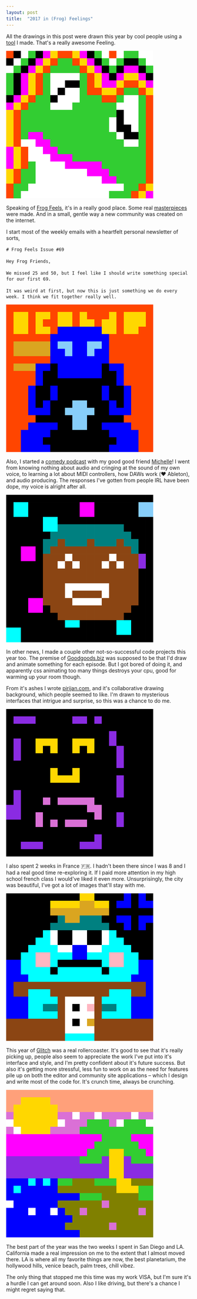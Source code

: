 ```yaml
---
layout: post
title:  "2017 in (Frog) Feelings"
---
```


All the drawings in this post were drawn this year by cool people using a [tool](http://frogfeels.com) I made. That's a really awesome Feeling.

<img alt="trippy frog" src="/images/2018/f6d39cc8-dec3-4632-a882-1f9e29e25604.png">


Speaking of [Frog Feels](http://frogfeels.com), it's in a really good place. Some real [masterpieces](https://frogfeels.glitch.me/masterpieces) were made. And in a small, gentle way a new community was created on the internet.

I start most of the weekly emails with a heartfelt personal newsletter of sorts,

```
# Frog Feels Issue #69

Hey Frog Friends,

We missed 25 and 50, but I feel like I should write something special for our first 69.

It was weird at first, but now this is just something we do every week. I think we fit together really well.

```

<img alt="starboy cover art" src="/images/2018/875ac917-b3ee-4b20-813e-2799e24d345d.png">

Also, I started a [comedy podcast](https://itunes.apple.com/us/podcast/good-goods/id1217665170?mt=2) with my good good friend [Michelle](https://twitter.com/mjbearheart)! I went from knowing nothing about audio and cringing at the sound of my own voice, to learning a lot about MIDI controllers, how DAWs work (❤️ Ableton), and audio producing. The responses I've gotten from people IRL have been dope, my voice is alright after all.

<img alt="cupcake pirijan" src="/images/2018/9668112c-96b4-4412-98cf-da819e88d857.png">

In other news, I made a couple other not-so-successful code projects this year too. The premise of [Goodgoods.biz](http://goodgoods.glitch.me) was supposed to be that I'd draw and animate something for each episode. But I got bored of doing it, and apparently css animating too many things destroys your cpu, good for warming up your room though.

From it's ashes I wrote [pirijan.com](http://pirijan.com), and it's collaborative drawing background, which people seemed to like. I'm drawn to mysterious interfaces that intrigue and surprise, so this was a chance to do me.

<img alt="positive grimace" src="/images/2018/397c381f-670c-479e-a375-83e7c3de4e55.png">

I also spent 2 weeks in France 🇫🇷. I hadn't been there since I was 8 and I had a real good time re-exploring it. If I paid more attention in my high school french class I would've liked it even more. Unsurprisingly, the city was beautiful, I've got a lot of images that'll stay with me.

<img alt="sadface" src="/images/2018/30b15fca-926a-47a6-a731-6fa92bf00f1e.png">

This year of [Glitch](https://glitch.com) was a real rollercoaster. It's good to see that it's really picking up, people also seem to appreciate the work I've put into it's interface and style, and I'm pretty confident about it's future success. But also it's getting more stressful, less fun to work on as the need for features pile up on both the editor and community site applications – which I design and write most of the code for. It's crunch time, always be crunching.

<img alt="california" src="/images/2018/a5d9dfa4-0744-4258-8001-a95f8d28c161.png">

The best part of the year was the two weeks I spent in San Diego and LA. California made a real impression on me to the extent that I almost moved there. LA is where all my favorite things are now, the best planetarium, the hollywood hills, venice beach, palm trees, chill vibez. 

The only thing that stopped me this time was my work VISA, but I'm sure it's a hurdle I can get around soon. Also I like driving, but there's a chance I might regret saying that.
